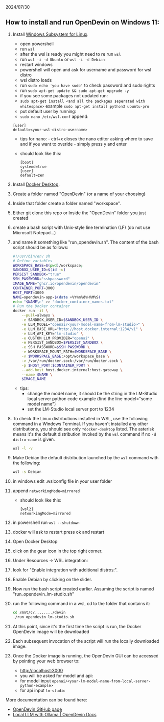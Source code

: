 2024/07/30

## How to install and run OpenDevin on Windows 11:

1. Install [Windows Subsystem for Linux](https://learn.microsoft.com/en-us/windows/wsl/install).
   - open powershell
   - run `wsl`
   - after the wsl is ready you might need to re run `wsl`
   - run `wsl -i -d Ubuntu` or `wsl -i -d Debian`
   - restart windows
   - powershell will open and ask for username and password for wsl distro
   - wsl distro loads
   - run `sudo echo 'you have sudo'` to check password and sudo rights
   - run `sudo apt-get update && sudo apt-get upgrade -y`
   - if you see some packages not updated run:
   - `sudo apt-get install <and all the packages seperated with whitespace>` example `sudo apt-get install python3 ubuntu-pro`
   - put default user by running:
   -  `sudo nano /etc/wsl.conf` append:
     
     ```
     [user]
     default=<your-wsl-distro-username>
     ```

    - tips for nano:
          - ctrl+x closes the nano editor asking where to save and if you want to overide
          - simply press y and enter
     
    - should look like this:
      
      ```
      [boot]
      systemd=true
      [user]
      default=zen
      ```
   
2. Install [Docker Desktop](https://docs.docker.com/desktop/install/windows-install/).
3. Create a folder named "OpenDevin" (or a name of your choosing)
4. Inside that folder create a folder named "workspace".
5. Either git clone this repo or Inside the "OpenDevin" folder you just created
6. create a bash script with Unix-style line termination (LF) (do not use Microsoft Notepad...)
7. and name it something like "run_opendevin.sh". The content of the bash script should be as follows:

    ```bash
    #!/usr/bin/env sh
    # Define variables
    WORKSPACE_BASE=$(pwd)/workspace;
    SANDBOX_USER_ID=$(id -u)
    PERSIST_SANDBOX="true"
    SSH_PASSWORD="sshpassword"
    IMAGE_NAME="ghcr.io/opendevin/opendevin"
    CONTAINER_PORT=3000
    HOST_PORT=3000 
    NAME=opendevin-app-$(date +%Y%m%d%H%M%S)
    echo "$NAME\n" >> "docker_container_names.txt"
    # Run the Docker container
    docker run -it \
        --pull=always \
        -e SANDBOX_USER_ID=$SANDBOX_USER_ID \
        -e LLM_MODEL="openai/<your-model-name-from-lm-studio>" \
        -e LLM_BASE_URL="http://host.docker.internal:1234/v1" \
        -e LLM_API_KEY="lm-studio" \
        -e CUSTOM_LLM_PROVIDER="openai" \
        -e PERSIST_SANDBOX=$PERSIST_SANDBOX \
        -e SSH_PASSWORD=$SSH_PASSWORD \
        -e WORKSPACE_MOUNT_PATH=$WORKSPACE_BASE \
        -v $WORKSPACE_BASE:/opt/workspace_base \
        -v /var/run/docker.sock:/var/run/docker.sock \
        -p $HOST_PORT:$CONTAINER_PORT \
        --add-host host.docker.internal:host-gateway \
        --name $NAME \
        $IMAGE_NAME
    ```
    - tips:
        - change the model name, it should be the string in the LM-Studio local server python code example (find the line model="some model name")
        - set the LM-Studio local server port to 1234
           
8. To check the Linux distributions installed in WSL, use the following command in a Windows Terminal. If you haven't installed any other distributions, you should see only `*docker-desktop` listed. The asterisk means it's the default distribution invoked by the `wsl` command if no `-d distro-name` is given.

    ```bash
    wsl -l -v
    ```

9. Make Debian the default distribution launched by the `wsl` command with the following:

    ```bash
    wsl -s Debian
    ```

10. in windows edit .wslconfig file in your user folder
11. append `networkingMode=mirrored`
    - should look like this:
      ```
      [wsl2]
      networkingMode=mirrored
      ```
13. in powershell run `wsl --shutdown`
14. docker will ask to restart press ok and restart
15. Open Docker Desktop
16. click on the gear icon in the top right corner.
17. Under Resources -> WSL integration:
18. look for "Enable integration with additional distros:".
19. Enable Debian by clicking on the slider.
20. Now run the bash script created earlier. Assuming the script is named "run_opendevin_lm-studio.sh"
21. run the following command in a wsl, cd to the folder that contains it:

    ```bash
    cd /mnt/c/......../devin
    ./run_opendevin_lm-studio.sh
    ```

22. At this point, since it's the first time the script is run, the Docker OpenDevin image will be downloaded
23. Each subsequent invocation of the script will run the locally downloaded image.
24. Once the Docker image is running, the OpenDevin GUI can be accessed by pointing your web browser to:
     - [http://localhost:3000](http://localhost:3000)
     - you will be asked for model and api:
     - for model input `openai/<your-lm-model-name-from-local-server-python-example>`
     - for api input `lm-studio`

More documentation can be found here:
- [OpenDevin GitHub page](https://github.com/OpenDevin/OpenDevin)
- [Local LLM with Ollama | OpenDevin Docs](https://docs.all-hands.dev/modules/usage/llms/localLLMs)
